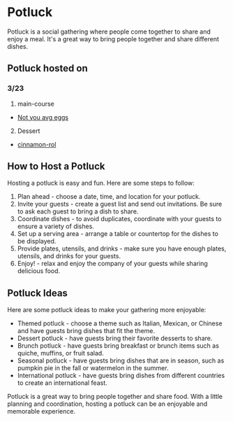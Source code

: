 # Potluck

Potluck is a social gathering where people come together to share and enjoy a meal. It's a great way to bring people together and share different dishes.

## Potluck hosted on
### 3/23
1. main-course
 * [Not you avg eggs](guild-2-23/main-course/not-your-avg-eggs.md)
2. Dessert
 * [cinnamon-rol](guild-2-23/dessert/cinnamon-roll.md)

## How to Host a Potluck

Hosting a potluck is easy and fun. Here are some steps to follow:

1. Plan ahead - choose a date, time, and location for your potluck.
2. Invite your guests - create a guest list and send out invitations. Be sure to ask each guest to bring a dish to share.
3. Coordinate dishes - to avoid duplicates, coordinate with your guests to ensure a variety of dishes.
4. Set up a serving area - arrange a table or countertop for the dishes to be displayed.
5. Provide plates, utensils, and drinks - make sure you have enough plates, utensils, and drinks for your guests.
6. Enjoy! - relax and enjoy the company of your guests while sharing delicious food.

## Potluck Ideas

Here are some potluck ideas to make your gathering more enjoyable:

- Themed potluck - choose a theme such as Italian, Mexican, or Chinese and have guests bring dishes that fit the theme.
- Dessert potluck - have guests bring their favorite desserts to share.
- Brunch potluck - have guests bring breakfast or brunch items such as quiche, muffins, or fruit salad.
- Seasonal potluck - have guests bring dishes that are in season, such as pumpkin pie in the fall or watermelon in the summer.
- International potluck - have guests bring dishes from different countries to create an international feast.

Potluck is a great way to bring people together and share food. With a little planning and coordination, hosting a potluck can be an enjoyable and memorable experience.
